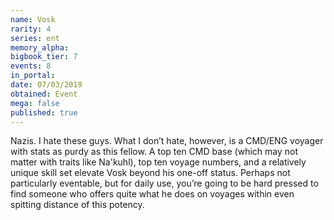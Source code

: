 ```yaml
---
name: Vosk
rarity: 4
series: ent
memory_alpha:
bigbook_tier: 7
events: 8
in_portal:
date: 07/03/2019
obtained: Event
mega: false
published: true
---
```


Nazis. I hate these guys. What I don’t hate, however, is a CMD/ENG voyager with stats as purdy as this fellow. A top ten CMD base (which may not matter with traits like Na'kuhl), top ten voyage numbers, and a relatively unique skill set elevate Vosk beyond his one-off status. Perhaps not particularly eventable, but for daily use, you’re going to be hard pressed to find someone who offers quite what he does on voyages within even spitting distance of this potency.
